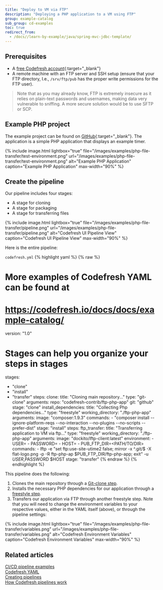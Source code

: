 ```yaml
---
title: "Deploy to VM via FTP"
description: "Deploying a PHP application to a VM using FTP"
group: example-catalog
sub_group: cd-examples
toc: true
redirect_from:
  - /docs//learn-by-example/java/spring-mvc-jdbc-template/
---
```


## Prerequisites

- A [free Codefresh account]({{site.baseurl}}/docs/administration/account-management/create-a-codefresh-account/){:target="\_blank"}
- A remote machine with an FTP server and SSH setup (ensure that your FTP directory, I.e., `/srv/ftp/pub` has the proper write permissions for the FTP user).

>Note that as you may already know, FTP is extremely insecure as it relies on plain-text passwords and usernames, making data very vulnerable to sniffing.  A more secure solution would be to use SFTP or SCP.

## Example PHP project

The example project can be found on [GitHub](https://github.com/codefresh-contrib/ftp-php-app){:target="\_blank"}.  The application is a simple PHP application that displays an example timer.

{% include image.html 
lightbox="true" 
file="/images/examples/php-file-transfer/test-environment.png"
url="/images/examples/php-file-transfer/test-environment.png"
alt="Example PHP Application"
caption="Example PHP Application"
max-width="90%"
%}

## Create the pipeline

Our pipeline includes four stages:

- A stage for cloning
- A stage for packaging
- A stage for transferring files

{% include image.html 
lightbox="true" 
file="/images/examples/php-file-transfer/pipeline.png"
url="/images/examples/php-file-transfer/pipeline.png"
alt="Codefresh UI Pipeline View"
caption="Codefresh UI Pipeline View"
max-width="90%"
%}

Here is the entire pipeline:

`codefresh.yml`
{% highlight yaml %}
{% raw %}
# More examples of Codefresh YAML can be found at
# https://codefresh.io/docs/docs/example-catalog/

version: "1.0"
# Stages can help you organize your steps in stages
stages:
  - "clone"
  - "install"
  - "transfer"
steps:
  clone:
    title: "Cloning main repository..."
    type: "git-clone"
    arguments:
      repo: "codefresh-contrib/ftp-php-app"
      git: "github"
    stage: "clone"
  install_dependencies:
    title: "Collecting Php dependencies..."
    type: "freestyle"
    working_directory: "./ftp-php-app"
    arguments:
      image: "composer:1.9.3"
      commands:
        - "composer install --ignore-platform-reqs --no-interaction --no-plugins --no-scripts --prefer-dist"
    stage: "install"
  steps:
    ftp_transfer:
    title: "Transferring application to VM via ftp..."
    type: "freestyle" 
    working_directory: "./ftp-php-app"
    arguments:
      image: "dockito/lftp-client:latest"
      environment:
        - USER=<USER>
        - PASSWORD=<PASSWORD>
        - HOST=<HOST>
        - PUB_FTP_DIR=<PATH/TO/DIR>
      commands:
        - lftp -e "set ftp:use-site-utime2 false; mirror -x ^\.git/$ -X flat-logo.png -p -R ftp-php-ap $PUB_FTP_DIR/ftp-php-app; exit" -u $USER,$PASSWORD $HOST
    stage: "transfer"
{% endraw %}
{% endhighlight %}

This pipeline does the following:

1. Clones the main repository through a [Git-clone step]({{site.baseurl}}/docs/pipelines/steps/git-clone/).
2. Installs the necessary PHP dependencies for our application through a [freestyle step]({{site.baseurl}}/docs/pipelines/steps/freestyle/).
3. Transfers our application via FTP through another freestyle step. Note that you will need to change the environment variables to your respective values, either in the YAML itself (above), or through the pipeline settings:

{% include image.html 
lightbox="true" 
file="/images/examples/php-file-transfer/variables.png"
url="/images/examples/php-file-transfer/variables.png"
alt="Codefresh Environment Variables"
caption="Codefresh Environment Variables"
max-width="90%"
%}

## Related articles
[CI/CD pipeline examples]({{site.baseurl}}/docs/example-catalog/examples/#cd-examples)  
[Codefresh YAML]({{site.baseurl}}/docs/pipelines/what-is-the-codefresh-yaml/)  
[Creating pipelines]({{site.baseurl}}/docs/pipelines/pipelines/)  
[How Codefresh pipelines work]({{site.baseurl}}/docs/pipelines/introduction-to-codefresh-pipelines/)


